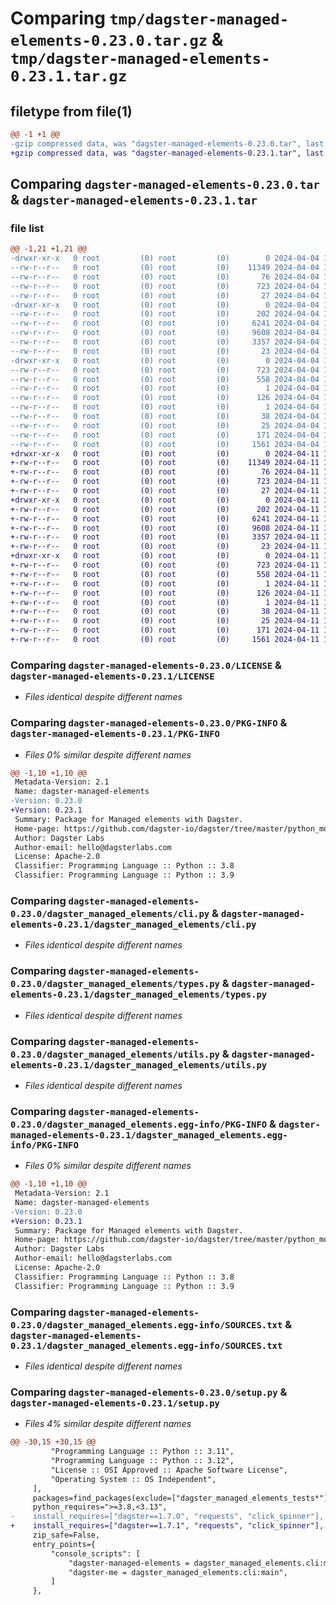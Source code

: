 # Comparing `tmp/dagster-managed-elements-0.23.0.tar.gz` & `tmp/dagster-managed-elements-0.23.1.tar.gz`

## filetype from file(1)

```diff
@@ -1 +1 @@
-gzip compressed data, was "dagster-managed-elements-0.23.0.tar", last modified: Thu Apr  4 19:52:44 2024, max compression
+gzip compressed data, was "dagster-managed-elements-0.23.1.tar", last modified: Thu Apr 11 18:12:25 2024, max compression
```

## Comparing `dagster-managed-elements-0.23.0.tar` & `dagster-managed-elements-0.23.1.tar`

### file list

```diff
@@ -1,21 +1,21 @@
-drwxr-xr-x   0 root         (0) root         (0)        0 2024-04-04 19:52:44.090940 dagster-managed-elements-0.23.0/
--rw-r--r--   0 root         (0) root         (0)    11349 2024-04-04 19:44:08.000000 dagster-managed-elements-0.23.0/LICENSE
--rw-r--r--   0 root         (0) root         (0)       76 2024-04-04 19:44:08.000000 dagster-managed-elements-0.23.0/MANIFEST.in
--rw-r--r--   0 root         (0) root         (0)      723 2024-04-04 19:52:44.090940 dagster-managed-elements-0.23.0/PKG-INFO
--rw-r--r--   0 root         (0) root         (0)       27 2024-04-04 19:44:08.000000 dagster-managed-elements-0.23.0/README.md
-drwxr-xr-x   0 root         (0) root         (0)        0 2024-04-04 19:52:44.086940 dagster-managed-elements-0.23.0/dagster_managed_elements/
--rw-r--r--   0 root         (0) root         (0)      202 2024-04-04 19:44:08.000000 dagster-managed-elements-0.23.0/dagster_managed_elements/__init__.py
--rw-r--r--   0 root         (0) root         (0)     6241 2024-04-04 19:44:08.000000 dagster-managed-elements-0.23.0/dagster_managed_elements/cli.py
--rw-r--r--   0 root         (0) root         (0)     9608 2024-04-04 19:44:08.000000 dagster-managed-elements-0.23.0/dagster_managed_elements/types.py
--rw-r--r--   0 root         (0) root         (0)     3357 2024-04-04 19:44:08.000000 dagster-managed-elements-0.23.0/dagster_managed_elements/utils.py
--rw-r--r--   0 root         (0) root         (0)       23 2024-04-04 19:44:08.000000 dagster-managed-elements-0.23.0/dagster_managed_elements/version.py
-drwxr-xr-x   0 root         (0) root         (0)        0 2024-04-04 19:52:44.090940 dagster-managed-elements-0.23.0/dagster_managed_elements.egg-info/
--rw-r--r--   0 root         (0) root         (0)      723 2024-04-04 19:52:43.000000 dagster-managed-elements-0.23.0/dagster_managed_elements.egg-info/PKG-INFO
--rw-r--r--   0 root         (0) root         (0)      558 2024-04-04 19:52:43.000000 dagster-managed-elements-0.23.0/dagster_managed_elements.egg-info/SOURCES.txt
--rw-r--r--   0 root         (0) root         (0)        1 2024-04-04 19:52:43.000000 dagster-managed-elements-0.23.0/dagster_managed_elements.egg-info/dependency_links.txt
--rw-r--r--   0 root         (0) root         (0)      126 2024-04-04 19:52:43.000000 dagster-managed-elements-0.23.0/dagster_managed_elements.egg-info/entry_points.txt
--rw-r--r--   0 root         (0) root         (0)        1 2024-04-04 19:52:43.000000 dagster-managed-elements-0.23.0/dagster_managed_elements.egg-info/not-zip-safe
--rw-r--r--   0 root         (0) root         (0)       38 2024-04-04 19:52:43.000000 dagster-managed-elements-0.23.0/dagster_managed_elements.egg-info/requires.txt
--rw-r--r--   0 root         (0) root         (0)       25 2024-04-04 19:52:43.000000 dagster-managed-elements-0.23.0/dagster_managed_elements.egg-info/top_level.txt
--rw-r--r--   0 root         (0) root         (0)      171 2024-04-04 19:52:44.090940 dagster-managed-elements-0.23.0/setup.cfg
--rw-r--r--   0 root         (0) root         (0)     1561 2024-04-04 19:44:08.000000 dagster-managed-elements-0.23.0/setup.py
+drwxr-xr-x   0 root         (0) root         (0)        0 2024-04-11 18:12:25.161304 dagster-managed-elements-0.23.1/
+-rw-r--r--   0 root         (0) root         (0)    11349 2024-04-11 18:04:20.000000 dagster-managed-elements-0.23.1/LICENSE
+-rw-r--r--   0 root         (0) root         (0)       76 2024-04-11 18:04:20.000000 dagster-managed-elements-0.23.1/MANIFEST.in
+-rw-r--r--   0 root         (0) root         (0)      723 2024-04-11 18:12:25.161304 dagster-managed-elements-0.23.1/PKG-INFO
+-rw-r--r--   0 root         (0) root         (0)       27 2024-04-11 18:04:20.000000 dagster-managed-elements-0.23.1/README.md
+drwxr-xr-x   0 root         (0) root         (0)        0 2024-04-11 18:12:25.161304 dagster-managed-elements-0.23.1/dagster_managed_elements/
+-rw-r--r--   0 root         (0) root         (0)      202 2024-04-11 18:04:20.000000 dagster-managed-elements-0.23.1/dagster_managed_elements/__init__.py
+-rw-r--r--   0 root         (0) root         (0)     6241 2024-04-11 18:04:20.000000 dagster-managed-elements-0.23.1/dagster_managed_elements/cli.py
+-rw-r--r--   0 root         (0) root         (0)     9608 2024-04-11 18:04:20.000000 dagster-managed-elements-0.23.1/dagster_managed_elements/types.py
+-rw-r--r--   0 root         (0) root         (0)     3357 2024-04-11 18:04:20.000000 dagster-managed-elements-0.23.1/dagster_managed_elements/utils.py
+-rw-r--r--   0 root         (0) root         (0)       23 2024-04-11 18:04:20.000000 dagster-managed-elements-0.23.1/dagster_managed_elements/version.py
+drwxr-xr-x   0 root         (0) root         (0)        0 2024-04-11 18:12:25.161304 dagster-managed-elements-0.23.1/dagster_managed_elements.egg-info/
+-rw-r--r--   0 root         (0) root         (0)      723 2024-04-11 18:12:25.000000 dagster-managed-elements-0.23.1/dagster_managed_elements.egg-info/PKG-INFO
+-rw-r--r--   0 root         (0) root         (0)      558 2024-04-11 18:12:25.000000 dagster-managed-elements-0.23.1/dagster_managed_elements.egg-info/SOURCES.txt
+-rw-r--r--   0 root         (0) root         (0)        1 2024-04-11 18:12:25.000000 dagster-managed-elements-0.23.1/dagster_managed_elements.egg-info/dependency_links.txt
+-rw-r--r--   0 root         (0) root         (0)      126 2024-04-11 18:12:25.000000 dagster-managed-elements-0.23.1/dagster_managed_elements.egg-info/entry_points.txt
+-rw-r--r--   0 root         (0) root         (0)        1 2024-04-11 18:12:25.000000 dagster-managed-elements-0.23.1/dagster_managed_elements.egg-info/not-zip-safe
+-rw-r--r--   0 root         (0) root         (0)       38 2024-04-11 18:12:25.000000 dagster-managed-elements-0.23.1/dagster_managed_elements.egg-info/requires.txt
+-rw-r--r--   0 root         (0) root         (0)       25 2024-04-11 18:12:25.000000 dagster-managed-elements-0.23.1/dagster_managed_elements.egg-info/top_level.txt
+-rw-r--r--   0 root         (0) root         (0)      171 2024-04-11 18:12:25.165304 dagster-managed-elements-0.23.1/setup.cfg
+-rw-r--r--   0 root         (0) root         (0)     1561 2024-04-11 18:04:20.000000 dagster-managed-elements-0.23.1/setup.py
```

### Comparing `dagster-managed-elements-0.23.0/LICENSE` & `dagster-managed-elements-0.23.1/LICENSE`

 * *Files identical despite different names*

### Comparing `dagster-managed-elements-0.23.0/PKG-INFO` & `dagster-managed-elements-0.23.1/PKG-INFO`

 * *Files 0% similar despite different names*

```diff
@@ -1,10 +1,10 @@
 Metadata-Version: 2.1
 Name: dagster-managed-elements
-Version: 0.23.0
+Version: 0.23.1
 Summary: Package for Managed elements with Dagster.
 Home-page: https://github.com/dagster-io/dagster/tree/master/python_modules/libraries/dagster-managed-elements
 Author: Dagster Labs
 Author-email: hello@dagsterlabs.com
 License: Apache-2.0
 Classifier: Programming Language :: Python :: 3.8
 Classifier: Programming Language :: Python :: 3.9
```

### Comparing `dagster-managed-elements-0.23.0/dagster_managed_elements/cli.py` & `dagster-managed-elements-0.23.1/dagster_managed_elements/cli.py`

 * *Files identical despite different names*

### Comparing `dagster-managed-elements-0.23.0/dagster_managed_elements/types.py` & `dagster-managed-elements-0.23.1/dagster_managed_elements/types.py`

 * *Files identical despite different names*

### Comparing `dagster-managed-elements-0.23.0/dagster_managed_elements/utils.py` & `dagster-managed-elements-0.23.1/dagster_managed_elements/utils.py`

 * *Files identical despite different names*

### Comparing `dagster-managed-elements-0.23.0/dagster_managed_elements.egg-info/PKG-INFO` & `dagster-managed-elements-0.23.1/dagster_managed_elements.egg-info/PKG-INFO`

 * *Files 0% similar despite different names*

```diff
@@ -1,10 +1,10 @@
 Metadata-Version: 2.1
 Name: dagster-managed-elements
-Version: 0.23.0
+Version: 0.23.1
 Summary: Package for Managed elements with Dagster.
 Home-page: https://github.com/dagster-io/dagster/tree/master/python_modules/libraries/dagster-managed-elements
 Author: Dagster Labs
 Author-email: hello@dagsterlabs.com
 License: Apache-2.0
 Classifier: Programming Language :: Python :: 3.8
 Classifier: Programming Language :: Python :: 3.9
```

### Comparing `dagster-managed-elements-0.23.0/dagster_managed_elements.egg-info/SOURCES.txt` & `dagster-managed-elements-0.23.1/dagster_managed_elements.egg-info/SOURCES.txt`

 * *Files identical despite different names*

### Comparing `dagster-managed-elements-0.23.0/setup.py` & `dagster-managed-elements-0.23.1/setup.py`

 * *Files 4% similar despite different names*

```diff
@@ -30,15 +30,15 @@
         "Programming Language :: Python :: 3.11",
         "Programming Language :: Python :: 3.12",
         "License :: OSI Approved :: Apache Software License",
         "Operating System :: OS Independent",
     ],
     packages=find_packages(exclude=["dagster_managed_elements_tests*"]),
     python_requires=">=3.8,<3.13",
-    install_requires=["dagster==1.7.0", "requests", "click_spinner"],
+    install_requires=["dagster==1.7.1", "requests", "click_spinner"],
     zip_safe=False,
     entry_points={
         "console_scripts": [
             "dagster-managed-elements = dagster_managed_elements.cli:main",
             "dagster-me = dagster_managed_elements.cli:main",
         ]
     },
```

